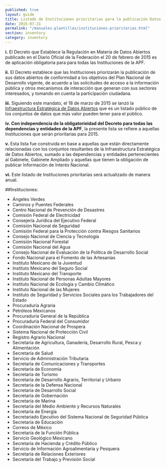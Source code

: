 ```yaml
---
published: true
layout: guide
title: Listado de Instituciones prioritarias para la publicación Datos Abiertos
date: 2015-07-31
permalink: "/manuales-plantillas/instituciones-prioritarias.html"
section: inventory
category: inventory
---
```



**i.** El Decreto que Establece la Regulación en Materia de Datos Abiertos publicado en el Diario Oficial de la Federación el 20 de febrero de 2015 es de aplicación obligatoria para para todas las Instituciones de la APF.

**ii.** El Decreto establece que las Instituciones priorizarán la publicación de sus datos abiertos de conformidad a los objetivos del Plan Nacional de Desarrollo vigente, de acuerdo a las solicitudes de acceso a la información pública y otros mecanismos de interacción que generan con sus sectores interesados, y tomando en cuenta la participación ciudadana.

**iii.** Siguiendo este mandato, el 18 de marzo de 2015 se lanzó la [Infraestructura Estratégica de Datos Abiertos](http://www.gob.mx/consulta/docs/infraestructura-estrategica-de-datos-abiertos) que es un listado público de los conjuntos de datos que más valor pueden tener para el público.

**iv. Con independencia de la obligatorieidad del Decreto para todas las dependencias y entidades de la APF**, la presente lista se refiere a aquellas Instituciones que serán prioritarias para 2015.

**v.** Esta lista fue construida en base a aquellas que están directamente relacionadas con los conjuntos resultantes de la Infraestructura Estratégica de Datos Abiertos, sumado a las dependencias y entidades pertenecientes al Gabinete, Gabinete Ampliado y aquellas que tienen la obligación de publicar Información de Interés Nacional.

**vi.** Este listado de Instituciones prioritarias será actualizado de manera anual.

##Instituciones:

* Ángeles Verdes
* Caminos y Puentes Federales
* Centro Nacional de Prevención de Desastres
* Comisión Federal de Electricidad
* Consejería Jurídica del Ejecutivo Federal
* Comisión Nacional de Seguridad
* Comisión Federal para la Protección contra Riesgos Sanitarios
* Consejo Nacional de Ciencia y Tecnología
* Comisión Nacional Forestal
* Comisión Nacional del Agua
* Consejo Nacional de Evaluación de la Política de Desarrollo Social
* Fondo Nacional para el Fomento de las Artesanías
* Instituto Mexicano de la Juventud
* Instituto Mexicano del Seguro Social
* Instituto Mexicano del Transporte
* Instituto Nacional de Personas Adultas Mayores
* Instituto Nacional de Ecología y Cambio Climático
* Instituto Nacional de las Mujeres
* Instituto de Seguridad y Servicios Sociales para los Trabajadores del Estado
* Procuraduría Agraria
* Petróleos Mexicanos
* Procuraduría General de la República
* Procuraduría Federal del Consumidor
* Coordinación Nacional de Prospera
* Sistema Nacional de Protección Civil
* Registro Agrario Nacional
* Secretaría de Agricultura, Ganadería, Desarrollo Rural, Pesca y Alimentación
* Secretaría de Salud
* Servicio de Administración Tributaria
* Secretaría de Comunicaciones y Transportes
* Secretaría de Economía
* Secretaría de Turismo
* Secretaría de Desarrollo Agrario, Territorial y Urbano
* Secretaría de la Defensa Nacional
* Secretaría de Desarrollo Social
* Secretaría de Gobernación
* Secretaría de Marina
* Secretaría del Medio Ambiente y Recursos Naturales
* Secretaría de Energía
* Secretariado Ejecutivo del Sistema Nacional de Seguridad Pública
* Secretaría de Educación
* Correos de México
* Secretaría de la Función Pública
* Servicio Geológico Mexicano
* Secretaría de Hacienda y Crédito Público
* Servicio de Información Agroalimentaria y Pesquera
* Secretaría de Relaciones Exteriores
* Secretaría del Trabajo y Previsión Social
